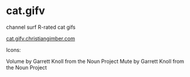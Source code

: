 # cat.gifv
channel surf R-rated cat gifs

[cat.gifv.christiangimber.com](http://cat-gifv.christiangimber.com/)


Icons:

Volume by Garrett Knoll from the Noun Project
Mute by Garrett Knoll from the Noun Project
